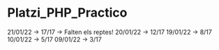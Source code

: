 # Platzi_PHP_Practico


21/01/22 -> 17/17 -> Falten els reptes!
20/01/22 -> 12/17
19/01/22 -> 8/17
10/01/22 -> 5/17
09/01/22 -> 3/17
